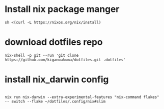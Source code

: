 # Install nix package manger

```
sh <(curl -L https://nixos.org/nix/install)
```

# download dotfiles repo

```
nix-shell -p git --run 'git clone https://github.com/kiganoakuma/dotfiles.git .dotfiles'

```

# install nix_darwin config

```

nix run nix-darwin --extra-experimental-features "nix-command flakes" -- switch --flake ~/dotfiles/.config/nix#slim

```
